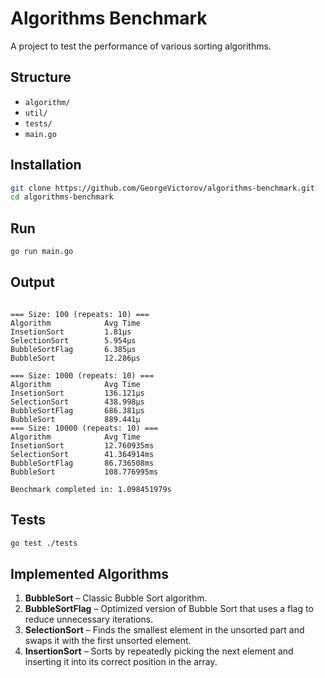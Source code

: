 # Algorithms Benchmark

A project to test the performance of various sorting algorithms.

## Structure

- `algorithm/`
- `util/`
- `tests/`
- `main.go`

## Installation

```bash
git clone https://github.com/GeorgeVictorov/algorithms-benchmark.git
cd algorithms-benchmark
```

## Run

```bash
go run main.go
```

## Output

```

=== Size: 100 (repeats: 10) ===
Algorithm            Avg Time
InsetionSort         1.81µs
SelectionSort        5.954µs
BubbleSortFlag       6.385µs
BubbleSort           12.286µs

=== Size: 1000 (repeats: 10) ===
Algorithm            Avg Time
InsetionSort         136.121µs
SelectionSort        438.998µs
BubbleSortFlag       686.381µs
BubbleSort           889.441µ
=== Size: 10000 (repeats: 10) ===
Algorithm            Avg Time
InsetionSort         12.760935ms
SelectionSort        41.364914ms
BubbleSortFlag       86.736508ms
BubbleSort           108.776995ms

Benchmark completed in: 1.098451979s
```

## Tests

```bash
go test ./tests
```

## Implemented Algorithms

1. **BubbleSort** – Classic Bubble Sort algorithm.
2. **BubbleSortFlag** – Optimized version of Bubble Sort that uses a flag to reduce unnecessary iterations.
3. **SelectionSort** – Finds the smallest element in the unsorted part and swaps it with the first unsorted element.
4. **InsertionSort** – Sorts by repeatedly picking the next element and inserting it into its correct position in the array.
